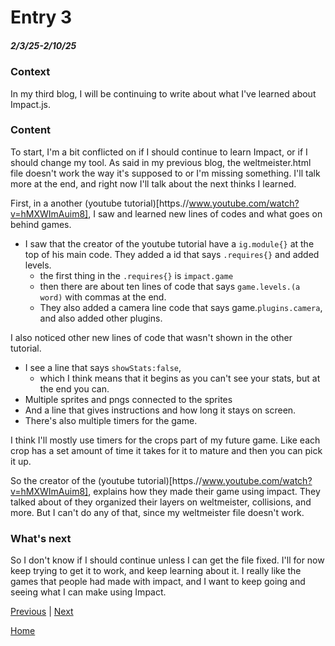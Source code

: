 # Entry 3
##### 2/3/25-2/10/25

### Context
In my third blog, I will be continuing to write about what I've learned about Impact.js.
### Content
To start, I'm a bit conflicted on if I should continue to learn Impact, or if I should change my tool. As said in my previous blog, the weltmeister.html file doesn't work the way it's supposed to or I'm missing something. I'll talk more at the end, and right now I'll talk about the next thinks I learned.

First, in a another (youtube tutorial)[https.//www.youtube.com/watch?v=hMXWImAuim8], I saw and learned new lines of codes and what goes on behind games.
- I saw that the creator of the youtube tutorial have a `ig.module{}` at the top of his main code. They added a id that says `.requires{}` and added levels.
    - the first thing in the `.requires{}` is `impact.game`
    - then there are about ten lines of code that says `game.levels.(a word)` with commas at the end.
    - They also added a camera line code that says game.`plugins.camera`, and also added other plugins.

I also noticed other new lines of code that wasn't shown in the other tutorial.

- I see a line that says `showStats:false`,
    - which I think means that it begins as you can't see your stats, but at the end you can.
- Multiple sprites and pngs connected to the sprites
- And a line that gives instructions and how long it stays on screen.
- There's also multiple timers for the game.

I think I'll mostly use timers for the crops part of my future game. Like each crop has a set amount of time it takes for it to mature and then you can pick it up.

So the creator of the (youtube tutorial)[https.//www.youtube.com/watch?v=hMXWImAuim8], explains how they made their game using impact. They talked about of they organized their layers on weltmeister, collisions, and more. But I can't do any of that, since my weltmeister file doesn't work.
### What's next
So I don't know if I should continue unless I can get the file fixed. I'll for now keep trying to get it to work, and keep learning about it. I really like the games that people had made with impact, and I want to keep going and seeing what I can make using Impact.

[Previous](entry02.md) | [Next](entry04.md)

[Home](../README.md)
